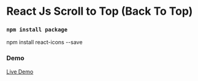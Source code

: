 # React Js Scroll to Top (Back To Top)


### `npm install package`

npm install react-icons --save


### Demo

<a href="https://youtu.be/T_CluZ_yZSc" rel="nofollow"> Live Demo </a>
